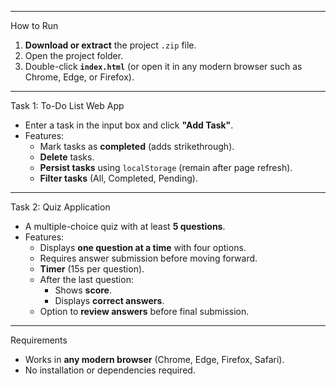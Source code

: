 
---

 How to Run

1. **Download or extract** the project `.zip` file.  
2. Open the project folder.  
3. Double-click **`index.html`** (or open it in any modern browser such as Chrome, Edge, or Firefox).  

---

 Task 1: To-Do List Web App
- Enter a task in the input box and click **"Add Task"**.  
- Features:  
  - Mark tasks as **completed** (adds strikethrough).  
  - **Delete** tasks.  
  - **Persist tasks** using `localStorage` (remain after page refresh).  
  - **Filter tasks** (All, Completed, Pending).  

---

 Task 2: Quiz Application
- A multiple-choice quiz with at least **5 questions**.  
- Features:  
  - Displays **one question at a time** with four options.  
  - Requires answer submission before moving forward.  
  - **Timer** (15s per question).  
  - After the last question:  
    - Shows **score**.  
    - Displays **correct answers**.  
  - Option to **review answers** before final submission.  

---

 Requirements
- Works in **any modern browser** (Chrome, Edge, Firefox, Safari).  
- No installation or dependencies required.  
